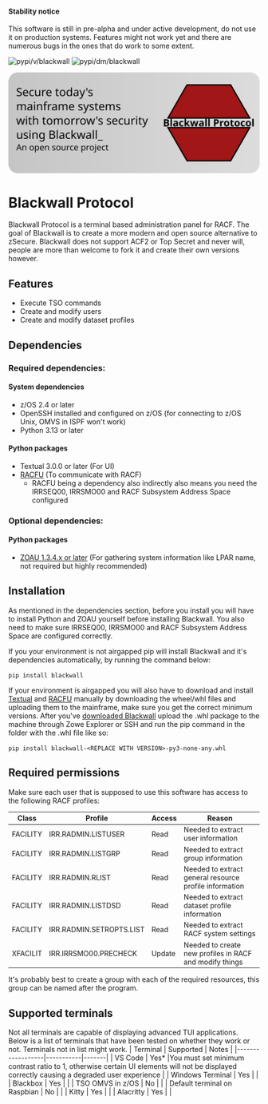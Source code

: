 #### Stability notice
This software is still in pre-alpha and under active development, do not use it on production systems. Features might not work yet and there are numerous bugs in the ones that do work to some extent.

![pypi/v/blackwall](https://badgen.net/pypi/v/blackwall) ![pypi/dm/blackwall](https://badgen.net/pypi/dm/blackwall) 

![Blackwall Logo](blackwall_banner.svg)
# Blackwall Protocol
Blackwall Protocol is a terminal based administration panel for RACF. The goal of Blackwall is to create a more modern and open source alternative to zSecure. Blackwall does not support ACF2 or Top Secret and never will, people are more than welcome to fork it and create their own versions however.

## Features
- Execute TSO commands
- Create and modify users
- Create and modify dataset profiles

## Dependencies
### Required dependencies:
#### System dependencies
- z/OS 2.4 or later
- OpenSSH installed and configured on z/OS (for connecting to z/OS Unix, OMVS in ISPF won't work)
- Python 3.13 or later
#### Python packages
- Textual 3.0.0 or later (For UI)
- [RACFU](https://github.com/ambitus/racfu) (To communicate with RACF)
  - RACFU being a dependency also indirectly also means you need the IRRSEQ00, IRRSMO00 and RACF Subsystem Address Space configured

### Optional dependencies:
#### Python packages
- [ZOAU 1.3.4.x or later](https://www.ibm.com/docs/en/zoau/1.3.x) (For gathering system information like LPAR name, not required but highly recommended)

## Installation
As mentioned in the dependencies section, before you install you will have to install Python and ZOAU yourself before installing Blackwall. You also need to make sure IRRSEQ00, IRRSMO00 and RACF Subsystem Address Space are configured correctly. 

If you your environment is not airgapped pip will install Blackwall and it's dependencies automatically, by running the command below:
```
pip install blackwall
```
If your environment is airgapped you will also have to download and install [Textual](https://pypi.org/project/textual/) and [RACFU](https://pypi.org/project/racfu/) manually by downloading the wheel/whl files and uploading them to the mainframe, make sure you get the correct minimum versions.
After you've [downloaded Blackwall](https://pypi.org/project/blackwall/) upload the .whl package to the machine through Zowe Explorer or SSH and run the pip command in the folder with the .whl file like so:
```
pip install blackwall-<REPLACE WITH VERSION>-py3-none-any.whl 
```

## Required permissions
Make sure each user that is supposed to use this software has access to the following RACF profiles:

| Class    | Profile             | Access | Reason |
|----------|---------------------|--------|--------|
| FACILITY |IRR.RADMIN.LISTUSER | Read   |Needed to extract user information       |
| FACILITY |IRR.RADMIN.LISTGRP  | Read   |Needed to extract group information       |
| FACILITY |IRR.RADMIN.RLIST    | Read   |Needed to extract general resource profile information       |
| FACILITY |IRR.RADMIN.LISTDSD   | Read   |Needed to extract dataset profile information     |
| FACILITY |IRR.RADMIN.SETROPTS.LIST | Read   |Needed to extract RACF system settings     |
| XFACILIT |IRR.IRRSMO00.PRECHECK    | Update   |Needed to create new profiles in RACF and modify things     |

It's probably best to create a group with each of the required resources, this group can be named after the program.

## Supported terminals
Not all terminals are capable of displaying advanced TUI applications. Below is a list of terminals that have been tested on whether they work or not. Terminals not in list might work.
| Terminal         | Supported | Notes |
|------------------|-----------|-------|
| VS Code          | Yes*          |You must set minimum contrast ratio to 1, otherwise certain UI elements will not be displayed correctly causing a degraded user experience       |
| Windows Terminal | Yes          |       |
| Blackbox         | Yes          |       |
| TSO OMVS in z/OS | No          |       |
| Default terminal on Raspbian | No          |       |
| Kitty | Yes          |       |
| Alacritty | Yes          |       |